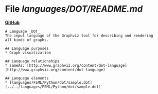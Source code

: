 # File _languages/DOT/README.md_
**[GitHub](https://github.com/softlang/yas/blob/master/languages/DOT/README.md)**
```
# Language _DOT_
The input language of the Graphviz tool for describing and rendering all kinds of graphs.

## Language purposes
* Graph visualization

## Language relationships
* sameAs: [http://www.graphviz.org/content/dot-language](http://www.graphviz.org/content/dot-language)

## Language elements
* [languages/FSML/Python/dot/sample.dot](../../languages/FSML/Python/dot/sample.dot)
```
